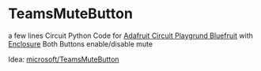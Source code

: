 # TeamsMuteButton

a few lines Circuit Python Code for [Adafruit Circuit Playgrund Bluefruit](https://learn.adafruit.com/adafruit-circuit-playground-bluefruit) with  [Enclosure](https://www.adafruit.com/product/3915)
Both Buttons enable/disable mute

Idea: [microsoft/TeamsMuteButton](https://github.com/microsoft/TeamsMuteButton)

